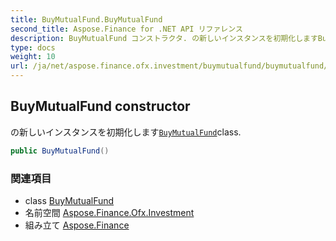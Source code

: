 ```yaml
---
title: BuyMutualFund.BuyMutualFund
second_title: Aspose.Finance for .NET API リファレンス
description: BuyMutualFund コンストラクタ. の新しいインスタンスを初期化しますBuyMutualFundclass.
type: docs
weight: 10
url: /ja/net/aspose.finance.ofx.investment/buymutualfund/buymutualfund/
---
```

## BuyMutualFund constructor

の新しいインスタンスを初期化します[`BuyMutualFund`](../)class.

```csharp
public BuyMutualFund()
```

### 関連項目

* class [BuyMutualFund](../)
* 名前空間 [Aspose.Finance.Ofx.Investment](../../buymutualfund/)
* 組み立て [Aspose.Finance](../../../)


